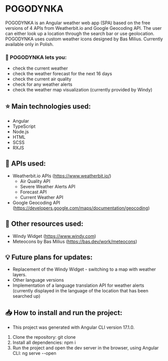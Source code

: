 # POGODYNKA

POGODYNKA is an Angular weather web app (SPA) based on the free versions of 4 APIs from Weatherbit.io and Google Geocoding API. The user can either look up a location through the search bar or use geolocation. POGODYNKA uses custom weather icons designed by Bas Milius. Currently available only in Polish.

### 🔆 POGODYNKA lets you:
- check the current weather 
- check the weather forecast for the next 16 days
- check the current air quality
- check for any weather alerts
- check the weather map visualization (currently provided by Windy)

## ⭐ Main technologies used:
- Angular
- TypeScript
- Node.js
- HTML
- SCSS
- RXJS

## 🐥 APIs used:
- Weatherbit.io APIs (https://www.weatherbit.io/)
  - Air Quality API
  - Severe Weather Alerts API
  - Forecast API
  - Current Weather API  
- Google Geocoding API (https://developers.google.com/maps/documentation/geocoding)

## 🐣 Other resources used:
- Windy Widget (https://www.windy.com)
- Meteocons by Bas Milius (https://bas.dev/work/meteocons)

## 💡 Future plans for updates:
- Replacement of the Windy Widget - switching to a map with weather layers.
- Other language versions
- Implementation of a language translation API for weather alerts (currently displayed in the language of the location that has been searched up)

## 📥 How to install and run the project:
- This project was generated with Angular CLI version 17.1.0.

1. Clone the repository: git clone <link>
2. Install all dependencies: npm i
3. Run the project and open the dev server in the browser, using Angular CLI: ng serve --open
